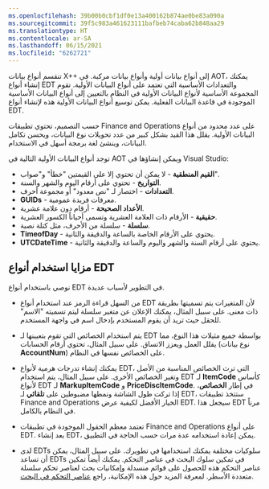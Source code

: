 ```yaml
---
ms.openlocfilehash: 39b00b0cbf1df0e13a400162b874ae0be83a090a
ms.sourcegitcommit: 39f5c983a461623111bafbeb74caba62b848aa29
ms.translationtype: HT
ms.contentlocale: ar-SA
ms.lasthandoff: 06/15/2021
ms.locfileid: "6262721"
---
```

تنقسم أنواع بيانات X++ إلى أنواع بيانات أولية وأنواع بيانات مركبة. في AOT، يمكنك إنشاء أنواع EDT والتعدادات الأساسية التي تعتمد على أنواع البيانات الأولية. تقوم المجموعة الأساسية لأنواع البيانات الأولية في النظام بالتعيين إلى أنواع البيانات الأساسية الموجودة في قاعدة البيانات الفعلية. يمكن توسيع أنواع البيانات الأولية هذه لإنشاء أنواع EDT. 

حسب التصميم، تحتوي تطبيقات Finance and Operations على عدد محدود من أنواع البيانات الأولية. يقلل هذا القيد بشكل كبير من عدد تحويلات نوع البيانات، ويحسن تكامل البيانات، وينشئ لغة برمجة أسهل في الاستخدام. 

توجد أنواع البيانات الأولية التالية في AOT ويمكن إنشاؤها في Visual Studio:

-   **القيم المنطقية** - لا يمكن أن تحتوي إلا على القيمتين "خطأ" و"صواب".
-   **التواريخ** - تحتوي على أرقام اليوم والشهر والسنة.
-   **التعدادات** - اختصار لـ "نص معدود" أو مجموعة أحرف.
-   **GUIDs** - معرفات فريدة عمومية.
-   **الأعداد الصحيحة** - أرقام دون علامة عشرية.
-   **حقيقية** - الأرقام ذات العلامة العشرية وتسمى أحياناً الكسور العشرية.
-   **سلسلة** - سلسلة من الأحرف، مثل كتلة نصية.
-   **TimeofDay** - يحتوي على الأرقام الخاصة بالساعة والدقيقة والثانية.
-   **UTCDateTime** - يحتوي على أرقام السنة والشهر واليوم والساعة والدقيقة والثانية.

## <a name="benefits-of-using-edts"></a>مزايا استخدام أنواع EDT

نوصي باستخدام أنواع EDT في التطوير لأسباب عديدة. 

-   من السهل قراءة الرمز عند استخدام أنواع EDT لأن المتغيرات يتم تسميتها بطريقة ذات معنى. على سبيل المثال، يمكنك الإعلان عن متغير سلسلة ليتم تسميته "الاسم" للحقل حيث تريد أن يقوم المستخدم بإدخال اسم في واجهة المستخدم.

-   يتم استخدام الخصائص التي تقوم بتعيينها لـ EDT بواسطة جميع مثيلات هذا النوع، مما يقلل العمل ويعزز الاتساق. على سبيل المثال، تحتوي أرقام الحسابات (نوع بيانات **AccountNum**) على الخصائص نفسها في النظام.

-   يمكنك إنشاء تدرجات هرمية لأنواع EDT، التي ترث الخصائص المناسبة من الأصل وتغير الخصائص الأخرى. على سبيل المثال، يتم استخدام EDT لـ **ItemCode** كأساس لأنواع EDT لـ **MarkupItemCode** و **PriceDiscItemCode**. في إطار **الخصائص**، إذا تركت طول الشاشة ونمطها مضبوطين على **تلقائي** لـ EDT، ستتخذ تطبيقات Finance and Operations الخيار الأفضل لكيفية عرض EDT. سيجعل هذا EDT مرناً في النظام بالكامل.

-   تعتمد معظم الحقول الموجودة في تطبيقات Finance and Operations على أنواع EDT.
    بعد إنشاء EDT، يمكن إعادة استخدامه عدة مرات حسب الحاجة في التطبيق.

- لدى EDTs سلوكيات مختلفة يمكنك استخدامها في تطويرك. على سبيل المثال، يمكن أن تساعد EDTs في تمكين سلوك البحث في عناصر التحكم.  يمكنك أيضاً تمكين عناصر التحكم هذه للحصول على قوائم منسدلة وإمكانيات بحث لعناصر تحكم سلسلة متعددة الأسطر. لمعرفة المزيد حول هذه الإمكانية، راجع [عناصر التحكم في البحث](/dynamics365/fin-ops-core/dev-itpro/user-interface/lookups-controls/?azure-portal=true). 
